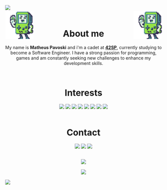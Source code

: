 <img src="https://capsule-render.vercel.app/api?type=waving&color=0163EE&height=120&section=header&text=Hey%20there,%20welcome%20to%20my%20%github%20profile!&fontSize=30&fontColor=FFFFFF&animation=twinkling&fontAlignY=30"/>
<div style="display: inline_block">
  <img align='right' width=90 height=90 src='https://github.com/matheusPavoski/matheusPavoski/blob/main/giphy.gif'>
  <img align='left' width=90 height=90 src='https://github.com/matheusPavoski/matheusPavoski/blob/main/giphy.gif'>
</div>
<br>
<h1 align='center'>About me</h1> 
<p align='center'>My name is <strong>Matheus Pavoski</strong> and i'm a cadet at <a href="https://www.42sp.org.br/" target="_blank"><strong>42SP</strong></a>, currently studying to become a Software Engineer. I have a strong passion for programming, games and am constantly seeking new challenges to enhance my development skills.</p>
<br>
<h1 align='center'>Interests</h1> 
<div style="display: inline_block" align='center'>
  <img src='https://img.shields.io/badge/C-00599C?style=for-the-badge&logo=c&logoColor=white'>
  <img src='https://img.shields.io/badge/C%2B%2B-00599C?style=for-the-badge&logo=c%2B%2B&logoColor=white'>
  <img src='https://img.shields.io/badge/C%23-239120?style=for-the-badge&logo=c-sharp&logoColor=white'>
  <img src='https://img.shields.io/badge/Unity-100000?style=for-the-badge&logo=unity&logoColor=white'>
  <img src='https://img.shields.io/badge/Linux-FCC624?style=for-the-badge&logo=linux&logoColor=black'>
  <img src='https://img.shields.io/badge/Ubuntu-E95420?style=for-the-badge&logo=ubuntu&logoColor=white'>
  <img src='https://img.shields.io/badge/HTML5-E34F26?style=for-the-badge&logo=html5&logoColor=white'>
  <img src='https://img.shields.io/badge/CSS3-1572B6?style=for-the-badge&logo=css3&logoColor=white'>
</div>
<br>
<h1 align='center'>Contact</h1>
<div style="display: inline_block" align='center'>
  <a href="https://github.com/matheusPavoski"><img src='https://img.shields.io/badge/GitHub-100000?style=for-the-badge&logo=github&logoColor=white'></a>
  <a href="mailto:theusopavoski@gmail.com"><img src='https://img.shields.io/badge/Gmail-D14836?style=for-the-badge&logo=gmail&logoColor=white'></a>
  <a href="https://www.linkedin.com/in/matheus-pavoski-a5601b190/"><img src='https://img.shields.io/badge/LinkedIn-0077B5?style=for-the-badge&logo=linkedin&logoColor=white'></a>
</div>
<br>
<p align='center'>
<img src="https://github-readme-stats.vercel.app/api?username=matheusPavoski&theme=transparent">
</p>
<p align='center'>
<img src="https://github-readme-stats.vercel.app/api/top-langs/?username=matheusPavoski&theme=transparent">
</p>
<img src="https://capsule-render.vercel.app/api?type=waving&color=0163EE&height=120&section=footer"/>

